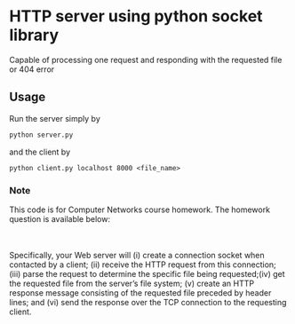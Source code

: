 # HTTP server using python socket library
Capable of processing one request and responding with the requested file or 404 error

## Usage
Run the server simply by
```bash
python server.py
``` 
and the client by
```
python client.py localhost 8000 <file_name>
```

### Note
This code is for Computer Networks course homework. The homework question is available below:
<br /><br /><br /> 


Specifically, your Web server will (i)
create a connection socket when contacted by a client; (ii) receive the
HTTP request from this connection; (iii) parse the request to determine the specific
file being requested;(iv) get the requested file from the server’s file system; (v)
create an HTTP response message consisting of the requested file preceded by
header lines; and (vi) send the response over the TCP connection to the requesting
client. 